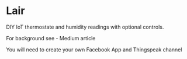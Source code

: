 # Lair

DIY IoT thermostate and humidity readings with optional controls.

For background see - Medium article

You will need to create your own Facebook App and Thingspeak channel
